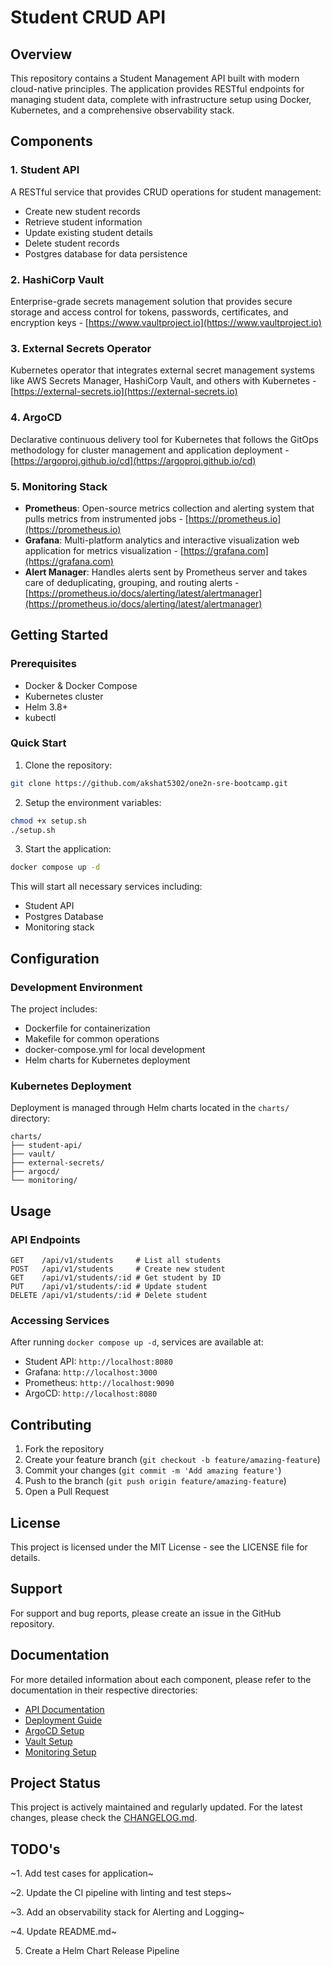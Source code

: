 # Student CRUD API

## Overview
This repository contains a Student Management API built with modern cloud-native principles. The application provides RESTful endpoints for managing student data, complete with infrastructure setup using Docker, Kubernetes, and a comprehensive observability stack.

## Components

### 1. Student API
A RESTful service that provides CRUD operations for student management:
- Create new student records
- Retrieve student information
- Update existing student details
- Delete student records
- Postgres database for data persistence

### 2. HashiCorp Vault
Enterprise-grade secrets management solution that provides secure storage and access control for tokens, passwords, certificates, and encryption keys - [https://www.vaultproject.io](https://www.vaultproject.io)

### 3. External Secrets Operator
Kubernetes operator that integrates external secret management systems like AWS Secrets Manager, HashiCorp Vault, and others with Kubernetes - [https://external-secrets.io](https://external-secrets.io)

### 4. ArgoCD
Declarative continuous delivery tool for Kubernetes that follows the GitOps methodology for cluster management and application deployment - [https://argoproj.github.io/cd](https://argoproj.github.io/cd)

### 5. Monitoring Stack
- **Prometheus**: Open-source metrics collection and alerting system that pulls metrics from instrumented jobs - [https://prometheus.io](https://prometheus.io)
- **Grafana**: Multi-platform analytics and interactive visualization web application for metrics visualization - [https://grafana.com](https://grafana.com)
- **Alert Manager**: Handles alerts sent by Prometheus server and takes care of deduplicating, grouping, and routing alerts - [https://prometheus.io/docs/alerting/latest/alertmanager](https://prometheus.io/docs/alerting/latest/alertmanager)

## Getting Started

### Prerequisites
- Docker & Docker Compose
- Kubernetes cluster
- Helm 3.8+
- kubectl

### Quick Start
1. Clone the repository:
```bash
git clone https://github.com/akshat5302/one2n-sre-bootcamp.git
```

2. Setup the environment variables:

```bash
chmod +x setup.sh
./setup.sh
```

3. Start the application:
```bash
docker compose up -d
```

This will start all necessary services including:
- Student API
- Postgres Database
- Monitoring stack

## Configuration

### Development Environment
The project includes:
- Dockerfile for containerization
- Makefile for common operations
- docker-compose.yml for local development
- Helm charts for Kubernetes deployment

### Kubernetes Deployment
Deployment is managed through Helm charts located in the `charts/` directory:
```
charts/
├── student-api/
├── vault/
├── external-secrets/
├── argocd/
└── monitoring/
```

## Usage

### API Endpoints
```
GET    /api/v1/students     # List all students
POST   /api/v1/students     # Create new student
GET    /api/v1/students/:id # Get student by ID
PUT    /api/v1/students/:id # Update student
DELETE /api/v1/students/:id # Delete student
```

### Accessing Services
After running `docker compose up -d`, services are available at:
- Student API: `http://localhost:8080`
- Grafana: `http://localhost:3000`
- Prometheus: `http://localhost:9090`
- ArgoCD: `http://localhost:8080`

## Contributing
1. Fork the repository
2. Create your feature branch (`git checkout -b feature/amazing-feature`)
3. Commit your changes (`git commit -m 'Add amazing feature'`)
4. Push to the branch (`git push origin feature/amazing-feature`)
5. Open a Pull Request

## License
This project is licensed under the MIT License - see the LICENSE file for details.

## Support
For support and bug reports, please create an issue in the GitHub repository.

## Documentation
For more detailed information about each component, please refer to the documentation in their respective directories:
- [API Documentation](README.md)
- [Deployment Guide](./charts/crud-api/README.md)
- [ArgoCD Setup](./charts/argocd/README.md)
- [Vault Setup](./charts/vault/README.md)
- [Monitoring Setup](./charts/monitoring/README.md)

## Project Status
This project is actively maintained and regularly updated. For the latest changes, please check the [CHANGELOG.md](./CHANGELOG.md).

## TODO's
~1. Add test cases for application~

~2. Update the CI pipeline with linting and test steps~

~3. Add an observability stack for Alerting and Logging~
   
~4. Update README.md~

5. Create a Helm Chart Release Pipeline

